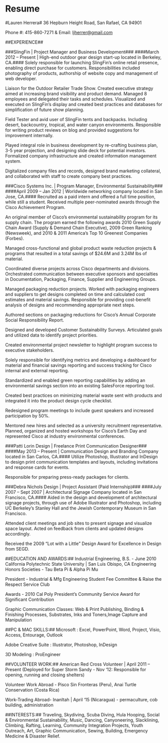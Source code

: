 # Resume
#Lauren Herrera#
36 Hepburn Height Road, San Rafael, CA 94901

Phone #: 415-860-7271 & Email: ljherrer@gmail.com  



##EXPERIENCE##

###SlingFin | Project Manager and Business Development###
####March 2012 – Present | High-end outdoor gear design start-up located in Berkeley, CA.####
Solely responsible for launching SlingFin’s online retail presence, enabling direct purchase for customers. Responsibilities included photography of products, authorship of website copy and management of web developer. 

Liaison for the Outdoor Retailer Trade Show. Created executive strategy aimed at increasing brand visibility and product demand. Managed 8 employees and delegated their tasks and schedules. Visualized and executed on SlingFin’s display and created best practices and databases for simplification of future show planning. 

Field Tester and avid user of SlingFin tents and backpacks. Including desert, backcountry, tropical, and water canyon environments. Responsible for writing product reviews on blog and provided suggestions for improvement internally. 

Played integral role in business development by re-crafting business plan, 3-5 year projection, and designing slide deck for potential investors. Formalized company infrastructure and created information management system. 

Digitalized company files and records, designed brand marketing collateral, and collaborated with staff to create company best practices.

###Cisco Systems Inc. | Program Manager, Environmental Sustainability###
####April 2009 – Jan 2012 | Worldwide networking company located in San Jose, CA.####
Recruited as a paid intern and offered a full time position, while still a student. Received multiple peer-nominated awards through the Cisco Achievement Program.

An original member of Cisco’s environmental sustainability program for its supply chain. The program earned the following awards 2010 Green Supply Chain Award (Supply & Demand Chain Executive), 2009 Green Ranking (Newsweek), and 2010 & 2011 America’s Top 10 Greenest Companies (Forbes).

Managed cross-functional and global product waste reduction projects & programs that resulted in a total savings of $24.6M and 3.24M lbs of material. 

Coordinated diverse projects across Cisco departments and divisions. Orchestrated communication between executive sponsors and specialties in Documentation, Packaging, Finance, Supplier and Engineering Groups.

Managed packaging reduction projects. Worked with packaging engineers and suppliers to get designs completed on time and calculated cost estimates and material savings. Responsible for providing cost-benefit analysis of designs and recommending appropriate next steps. 

Authored sections on packaging reductions for Cisco’s Annual Corporate Social Responsibility Report.

Designed and developed Customer Sustainability Surveys. Articulated goals and utilized data to identify project priorities. 

Created environmental project newsletter to highlight program success to executive stakeholders. 

Solely responsible for identifying metrics and developing a dashboard for material and financial savings reporting and success tracking for Cisco internal and external reporting.

Standardized and enabled green reporting capabilities by adding an environmental savings section into an existing SalesForce reporting tool.  

Created best practices on minimizing material waste sent with products and integrated it into the product design cycle checklist. 

Redesigned program meetings to include guest speakers and increased participation by 50%. 

Mentored new hires and selected as a university recruitment representative. Planned, organized and hosted workshops for Cisco’s Earth Day and represented Cisco at industry environmental conferences.

###Patti Lorin Design | Freelance Print Communication Designer###
####May 2013 – Present | Communication Design and Branding Company located in San Carlos, CA.####
Utilize Photoshop, Illustrator and InDesign to design print communication templates and layouts, including invitations and response cards for events.

Responsible for preparing press-ready packages for clients.

###Debra Nichols Design | Project Assistant (Paid Internship)###
####July 2007 – Sept 2007 | Architectural Signage Company located in San Francisco, CA.####
Aided in the design and development of architectural signage projects, through use of Adobe Illustrator and 
Photoshop, including UC Berkeley’s Stanley Hall and the Jewish Contemporary Museum in San Francisco.

Attended client meetings and job sites to present signage and visualize space layout. Acted on feedback from clients and updated designs accordingly. 

Received the 2009 “Lot with a Little” Design Award for Excellence in Design from SEGD.



##EDUCATION AND AWARDS:##
Industrial Engineering, B.S. - June 2010
California Polytechnic State University | San Luis Obispo, CA
Engineering Honors Societies - Tau Beta Pi & Alpha Pi Mu 

President - Industrial & Mfg Engineering Student Fee Committee & Raise the Respect Service Club

Awards - 2010 Cal Poly President’s Community Service Award for Significant Contribution

Graphic Communication Classes: Web & Print Publishing, Binding & Finishing Processes, Substrates, Inks and Toners,Image Capture and Manipulation

##PC & MAC SKILLS:##
Microsoft : Excel, PowerPoint, Word, Project, Visio, Access, Entourage, Outlook

Adobe Creative Suite : Illustrator, Photoshop, InDesign    

3D Modeling : ProEngineer


##VOLUNTEER WORK:##
American Red Cross Volunteer | April 2011 – Present (Deployed for Super Storm Sandy - Nov ‘12: Responsible for opening, running and closing shelters)

Volunteer Work Abroad - Pisco Sin Fronteras (Peru), Anai Turtle Conservation (Costa Rica)

Work-Trading Abroad-  InanItah | April ‘15 (Nicaragua) - permaculture, cob building, administration


##INTERESTS:##
Traveling, Skydiving, Scuba Diving, Hula Hooping, Social & Environmental Sustainability, Music, Dancing,  Canyoneering, Slacklining, Climbing, Rafting, Learning, Community Integration Projects, Youth Outreach, Art, Graphic Communication, Sewing, Building, Emergency Medicine & Disaster Relief.
